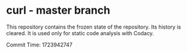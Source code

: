 # curl - master branch

This repository contains the frozen state of the repository.
Its history is cleared. It is used only for static code
analysis with Codacy.

Commit Time: 1723942747